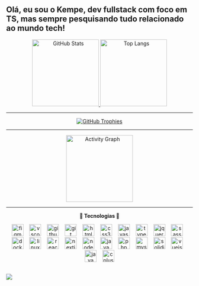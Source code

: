 ## Olá, eu sou o Kempe, dev fullstack com foco em TS, mas sempre pesquisando tudo relacionado ao mundo tech! 

<div align="center">
  <a href="https://github.com/CaueKempe">
    <img height="180em" src="https://github-readme-stats.vercel.app/api?username=CaueKempe&show_icons=true&theme=radical&count_private=true&include_all_commits=true" alt="GitHub Stats"/>
  </a>
  <a href="https://github.com/rafael-p-s">
    <img height="180em" src="https://github-readme-stats.vercel.app/api/top-langs/?username=CaueKempe&layout=compact&theme=radical&langs_count=6&hide=jupyter%20notebook,tex,makefile,shell" alt="Top Langs"/>
  </a>
</div>

---

<div align="center">
  <a href="https://github.com/ryo-ma/github-profile-trophy">
    <img src="https://github-profile-trophy.vercel.app/?username=CaueKempe&theme=onedark&row=1&column=4&margin-w=15&margin-h=15" alt="GitHub Trophies" />
  </a>
</div>

---

<div align="center">
  <a href="https://github.com/CaueKempe">
    <img height="180em" src="https://github-readme-activity-graph.vercel.app/graph?username=CaueKempe&theme=github&area=true&hide_border=true" alt="Activity Graph" />
  </a>
</div>

---

<div align="center">
  <p><b>🌟 Tecnologias 🌟</b></p>
  <img src="https://cdn.jsdelivr.net/gh/devicons/devicon/icons/figma/figma-original.svg" height="32" alt="figma logo" />
  <img width="8" />
  <img src="https://cdn.jsdelivr.net/gh/devicons/devicon/icons/vscode/vscode-original.svg" height="32" alt="vscode logo" />
  <img width="8" />
  <img src="https://www.vectorlogo.zone/logos/github/github-tile.svg" height="32" alt="github logo" />
  <img width="8" />
  <img src="https://cdn.jsdelivr.net/gh/devicons/devicon/icons/git/git-original.svg" height="32" alt="git logo" />
  <img width="8" />
  <img src="https://cdn.jsdelivr.net/gh/devicons/devicon/icons/html5/html5-original.svg" height="32" alt="html5 logo" />
  <img width="8" />
  <img src="https://cdn.jsdelivr.net/gh/devicons/devicon/icons/css3/css3-original.svg" height="32" alt="css3 logo" />
  <img width="8" />
  <img src="https://cdn.jsdelivr.net/gh/devicons/devicon/icons/javascript/javascript-original.svg" height="32" alt="javascript logo" />
  <img width="8" />
  <img src="https://cdn.jsdelivr.net/gh/devicons/devicon/icons/typescript/typescript-original.svg" height="32" alt="typescript logo" />
  <img width="8" />
  <img src="https://cdn.jsdelivr.net/gh/devicons/devicon/icons/jquery/jquery-original.svg" height="32" alt="jquery logo" />
  <img width="8" />
  <img src="https://cdn.jsdelivr.net/gh/devicons/devicon/icons/sass/sass-original.svg" height="32" alt="sass logo" />
  <img width="8" />
  <img src="https://cdn.jsdelivr.net/gh/devicons/devicon/icons/docker/docker-original.svg" height="32" alt="docker logo" />
  <img width="8" />
  <img src="https://cdn.jsdelivr.net/gh/devicons/devicon/icons/linux/linux-original.svg" height="32" alt="linux logo" />
  <img width="8" />
  <img src="https://cdn.jsdelivr.net/gh/devicons/devicon/icons/react/react-original.svg" height="32" alt="react logo" />
  <img width="8" />
  <img src="https://cdn.jsdelivr.net/gh/devicons/devicon/icons/nextjs/nextjs-original.svg" height="32" alt="nextjs logo" />
  <img width="8" />
  <img src="https://cdn.jsdelivr.net/gh/devicons/devicon/icons/nodejs/nodejs-original.svg" height="32" alt="nodejs logo" />
  <img width="8" />
  <img src="https://cdn.jsdelivr.net/gh/devicons/devicon/icons/java/java-original.svg" height="32" alt="java logo" />
  <img width="8" />
  <img src="https://cdn.jsdelivr.net/gh/devicons/devicon/icons/php/php-original.svg" height="32" alt="php logo" />
  <img width="8" />
  <img src="https://cdn.jsdelivr.net/gh/devicons/devicon/icons/mysql/mysql-original.svg" height="32" alt="mysql logo" />
  <img width="8" />
  <img src="https://cdn.jsdelivr.net/gh/devicons/devicon/icons/solidjs/solidjs-original.svg" height="32" alt="solidjs logo" />
  <img width="8" />
  <img src="https://cdn.jsdelivr.net/gh/devicons/devicon/icons/vuejs/vuejs-original.svg" height="32" alt="vuejs logo" />
  <img width="8" />
  <img src="https://cdn.jsdelivr.net/gh/devicons/devicon/icons/vuejs/java-original.svg" height="32" alt="java logo" />
  <img width="8" />
  <img src="https://cdn.jsdelivr.net/gh/devicons/devicon/icons/vuejs/cplusplus-original.svg" height="32" alt="cplusplus logo" />

</div>


###

###

###
  
  ##
  
  <div>
  <a href="https://www.linkedin.com/in/cauekempe/" target="_blank"><img src="https://img.shields.io/badge/-LinkedIn-%230077B5?style=for-the-badge&logo=linkedin&logoColor=white" target="_blank"></a>
  </div>
